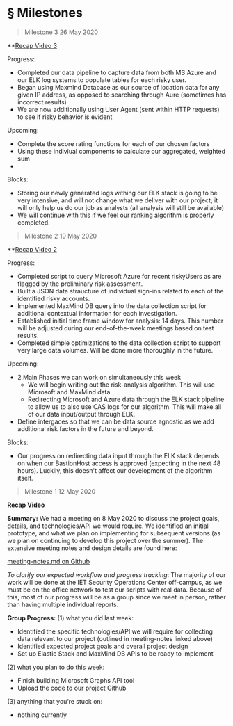 ﻿
# § Milestones

> Milestone 3
> 26 May 2020

**[Recap Video 3](https://www.youtube.com/watch?v=u0Wd7o9tq_M)

Progress:
- Completed our data pipeline to capture data from both MS Azure and our ELK log systems to populate tables for each risky user.
- Began using Maxmind Database as our source of location data for any given IP address, as opposed to searching through Aure (sometimes has incorrect results)
- We are now additionally using User Agent (sent within HTTP requests) to see if risky behavior is evident

Upcoming:
- Complete the score rating functions for each of our chosen factors
- Using these indiviual components to calculate our aggregated, weighted sum
- 

Blocks:
- Storing our newly generated logs withing our ELK stack is going to be very intensive, and will not change what we deliver with our project; it will only help us do our job as analysts (all analysis will still be available)
- We will continue with this if we feel our ranking algorithm is properly completed.


> Milestone 2
> 19 May 2020

**[Recap Video 2](https://www.youtube.com/watch?v=9X872PMz32w&feature=youtu.be)

Progress:
- Completed script to query Microsoft Azure for recent riskyUsers as are flagged by the preliminary risk assessment.
- Built a JSON data straucture of individual sign-ins related to each of the identified risky accounts.
- Implemented MaxMind DB query into the data collection script for additional contextual information for each investigation.
- Established initial time frame window for analysis: 14 days. This number will be adjusted during our end-of-the-week meetings based on test results.
- Completed simple optimizations to the data collection script to support very large data volumes. Will be done more thoroughly in the future.

Upcoming:
- 2 Main Phases we can work on simultaneously this week
    - We will begin writing out the risk-analysis algorithm. This will use Microsoft and MaxMind data.
    - Redirecting Microsoft and Azure data through the ELK stack pipeline to allow us to also use CAS logs for our algorithm. This will make all of our data input/output through ELK.
- Define intergaces so that we can be data source agnostic as we add additional risk factors in the future and beyond.

Blocks:
- Our progress on redirecting data input through the ELK stack depends on when our BastionHost access is approved (expecting in the next 48 hours). Luckily, this doesn't affect our development of the algorithm itself.


> Milestone 1
> 12 May 2020


**[Recap Video](https://www.youtube.com/watch?v=PDeN6tICP9U&feature=youtu.be)**




**Summary:**
We had a meeting on 8 May 2020 to discuss the project goals, details, and technologies/API we would require. We identified an initial prototype, and what we plan on implementing for subsequent versions (as we plan on continuing to develop this project over the summer). The extensive meeting notes and design details are found here:

[meeting-notes.md on Github](https://github.com/ECS153/final-project-the-soc/blob/master/meeting-notes.md)

*To clarify our expected workflow and progress tracking*:
The majority of our work will be done at the IET Security Operations Center off-campus, as we must be on the office network to test our scripts with real data. Because of this, most of our progress will be as a group since we meet in person, rather than having multiple individual reports.

**Group Progress:**
(1) what you did last week:
 - Identified the specific technologies/API we will require for collecting data relevant to our project (outlined in meeting-notes linked above)
 - Identified expected project goals and overall project design
 - Set up Elastic Stack and MaxMind DB APIs to be ready to implement

(2) what you plan to do this week:
 - Finish building Microsoft Graphs API tool
 - Upload the code to our project Github

(3) anything that you’re stuck on:
 - nothing currently
